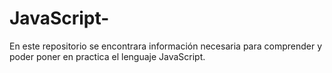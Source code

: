 # JavaScript-
En este repositorio se encontrara  información necesaria para comprender y poder poner en practica el lenguaje JavaScript.
